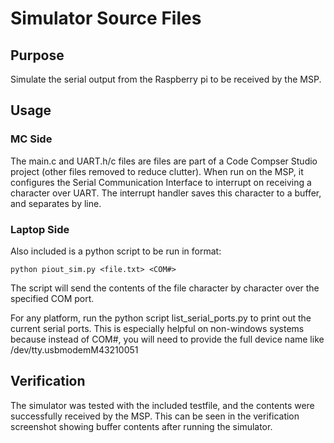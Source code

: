 # Simulator Source Files

## Purpose

Simulate the serial output from the Raspberry pi to be 
received by the MSP.


## Usage 

### MC Side

The main.c and UART.h/c files are files are part of a Code 
Compser Studio project (other files removed to reduce clutter). 
When run on the MSP, it configures the Serial Communication 
Interface to interrupt on receiving a character over UART. The
interrupt handler saves this character to a buffer, and separates
by line.

### Laptop Side

Also included is a python script to be run in format:

```python piout_sim.py <file.txt> <COM#>```

The script will send the contents of the file character by character
over the specified COM port.

For any platform, run the python script list_serial_ports.py to 
print out the current serial ports. This is especially helpful 
on non-windows systems because instead of COM#, you will need to
provide the full device name like /dev/tty.usbmodemM43210051

## Verification

The simulator was tested with the included testfile, and the contents
were successfully received by the MSP. This can be seen in the 
verification screenshot showing buffer contents after running the simulator.